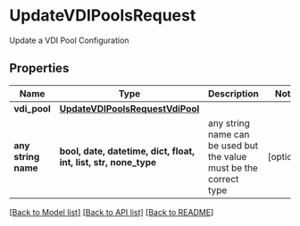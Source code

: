 # UpdateVDIPoolsRequest

Update a VDI Pool Configuration

## Properties
Name | Type | Description | Notes
------------ | ------------- | ------------- | -------------
**vdi_pool** | [**UpdateVDIPoolsRequestVdiPool**](UpdateVDIPoolsRequestVdiPool.md) |  | 
**any string name** | **bool, date, datetime, dict, float, int, list, str, none_type** | any string name can be used but the value must be the correct type | [optional]

[[Back to Model list]](../README.md#documentation-for-models) [[Back to API list]](../README.md#documentation-for-api-endpoints) [[Back to README]](../README.md)


